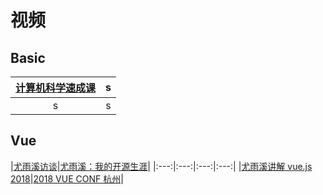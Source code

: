 # 视频

## Basic

|[计算机科学速成课](https://www.bilibili.com/video/av21376839)|s|
|:---:|:---:|
|s|s|

## Vue
|[尤雨溪访谈](https://www.bilibili.com/video/av24232743/)|[尤雨溪：我的开源生涯](https://www.bilibili.com/video/av28330626/)|
|:---:|:---:|:---:|:---:|
|[尤雨溪讲解 vue.js 2018](https://www.bilibili.com/video/av25227770/)|[2018 VUE CONF 杭州](https://www.bilibili.com/video/av36787459)|